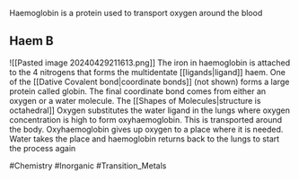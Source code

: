 Haemoglobin is a protein used to transport oxygen around the blood
## Haem B
![[Pasted image 20240429211613.png]]
The iron in haemoglobin is attached to the 4 nitrogens that forms the multidentate [[ligands|ligand]] haem. One of the [[Dative Covalent bond|coordinate bonds]] (not shown) forms a large protein called globin. The final coordinate bond comes from either an oxygen or a water molecule. The [[Shapes of Molecules|structure is octahedral]] 
Oxygen substitutes the water ligand in the lungs where oxygen concentration is high to form oxyhaemoglobin. This is transported around the body. Oxyhaemoglobin gives up oxygen to a place where it is needed. Water takes the place and haemoglobin returns back to the lungs to start the process again

#Chemistry #Inorganic #Transition_Metals 